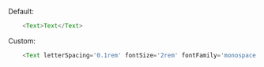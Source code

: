 Default:
```js
    <Text>Text</Text>
```

Custom:
```js
    <Text letterSpacing='0.1rem' fontSize='2rem' fontFamily='monospace' fontWeight='800' color='lightblue' as='h1'>Text</Text>
```